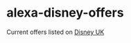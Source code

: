 # alexa-disney-offers
Current offers listed on [Disney UK](http://www.disneyholidays.co.uk/walt-disney-world/deals/)